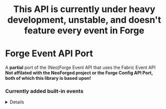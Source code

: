 <h1 align="center">This API is currently under heavy development, unstable, and doesn't feature every event in Forge</h1>
<h1>Forge Event API Port</h1>
A <b>partial</b> port of the (Neo)Forge Event API that uses the Fabric Event API
<b><br>Not affilated with the NeoForged project or the Forge Config API Port, both of which this library is based upon!</b>

### Currently added built-in events
<details>

  ### Common
  
  | Event | Ported | Info |
  | :---- | :----: | :----- |
  | BlockEvent.BreakEvent | ✅
  | LivingChangeTargetEvent | ✅
  | LivingDamageEvent | ✅
  | LivingDeathEvent | ✅
  | LivingTickEvent | ✅
  | MobEffectEvent | ✅ | All Sub-events added

  ### Client
  | Event | Ported | Reason |
  | :---- | :----: | :----- |
  | RenderLevelStageEvent | ✅
  
</details>

